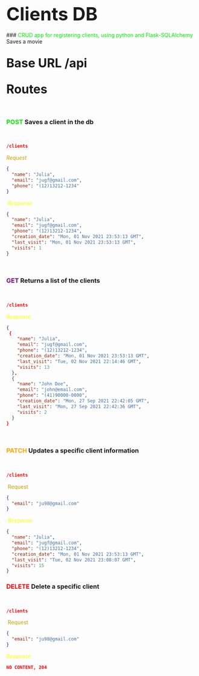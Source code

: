 ## <font size="7">**Clients DB**</font>

​### <font color="gree"> CRUD app for registering clients, using python and Flask-SQLAlchemy </font> Saves a movie

## <font size="6">Base URL /api </font>

## <font size="6">Routes</font>

​
​

### <font color="gree"> POST </font> Saves a client in the db

​

```json
/clients
```

<font color="caramel"> _Request_ </font>
​

```json
{
  "name": "Julia",
  "email": "jugf@gmail.com",
  "phone": "(12)13212-1234"
}
```

​
<font color="yellow"> _Response_ </font>
​

```json
{
  "name": "Julia",
  "email": "jugf@gmail.com",
  "phone": "(12)13212-1234",
  "creation_date": "Mon, 01 Nov 2021 23:53:13 GMT",
  "last_visit": "Mon, 01 Nov 2021 23:53:13 GMT",
  "visits": 1
}
```

​

### <font color="purple"> GET </font> Returns a list of the clients

​

```json
/clients
```

<font color="yellow"> _Response_ </font>
​

```json
{
 {
    "name": "Julia",
    "email": "jugf@gmail.com",
    "phone": "(12)13212-1234",
    "creation_date": "Mon, 01 Nov 2021 23:53:13 GMT",
    "last_visit": "Tue, 02 Nov 2021 22:14:46 GMT",
    "visits": 13
  },
  {
    "name": "John Doe",
    "email": "john@email.com",
    "phone": "(41)90000-0000",
    "creation_date": "Mon, 27 Sep 2021 22:42:05 GMT",
    "last_visit": "Mon, 27 Sep 2021 22:42:36 GMT",
    "visits": 2
  }
}
```

​

### <font color="orange"> PATCH </font> Updates a specific client information

​

```json
/clients
```

​
<font color="caramel"> Request </font>
​

```json
{
  "email": "ju98@gmail.com"
}
```

​
<font color="yellow"> _Response_ </font>
​

```json
{
  "name": "Julia",
  "email": "jugf@gmail.com",
  "phone": "(12)13212-1234",
  "creation_date": "Mon, 01 Nov 2021 23:53:13 GMT",
  "last_visit": "Tue, 02 Nov 2021 23:08:07 GMT",
  "visits": 15
}
```

### <font color="red"> DELETE </font> Delete a specific client

​

```json
/clients
```

​
<font color="caramel"> Request </font>
​

```json
{
  "email": "ju98@gmail.com"
}
```

<font color="yellow"> _Response_ </font>
​

```json
NO CONTENT, 204
```

​
